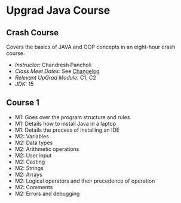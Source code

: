 # Upgrad Java Course

## Crash Course
Covers the basics of JAVA and OOP concepts in an eight-hour crash course.
 - *Instructor:* Chandresh Pancholi
 - *Class Meet Dates:* See [Changelog](CHANGELOG.md)
 - *Relevant UpGrad Module:* C1, C2
 - *JDK:* 15

## Course 1
- M1: Goes over the program structure and rules
- M1: Details how to install Java in a laptop
- M1: Details the process of installing an IDE
- M2: Variables
- M2: Data types 
- M2: Arithmetic operations
- M2: User input
- M2: Casting
- M2: Strings
- M2: Arrays
- M2: Logical operators and their precedence of operation
- M2: Comments
- M2: Errors and debugging